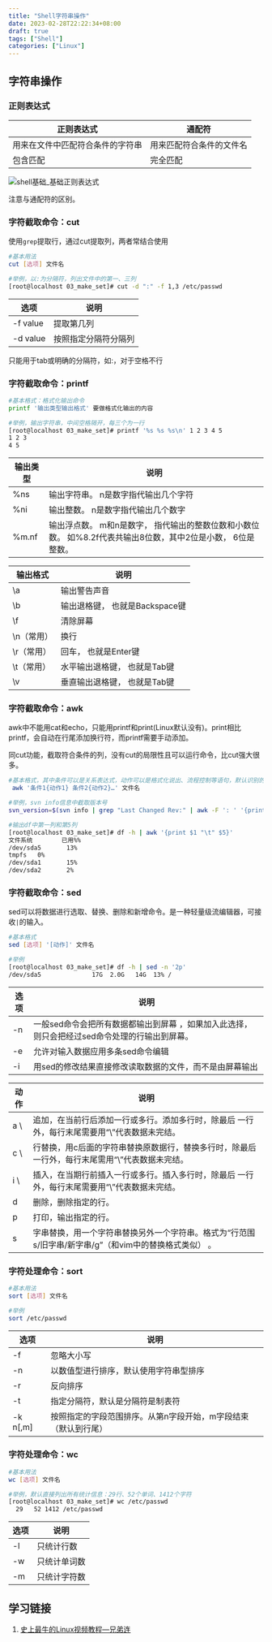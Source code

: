 ```yaml
---
title: "Shell字符串操作"
date: 2023-02-28T22:22:34+08:00
draft: true
tags: ["Shell"]
categories: ["Linux"]
---
```


## 字符串操作

### 正则表达式

正则表达式 | 通配符
---|---
用来在文件中匹配符合条件的字符串 | 用来匹配符合条件的文件名
包含匹配 | 完全匹配

![shell基础_基础正则表达式](shell基础_基础正则表达式.bmp)

注意与通配符的区别。

### 字符截取命令：cut
使用`grep`提取行，通过cut提取列，两者常结合使用

```bash
#基本用法
cut [选项] 文件名

#举例，以:为分隔符，列出文件中的第一、三列
[root@localhost 03_make_set]# cut -d ":" -f 1,3 /etc/passwd
```
选项 | 说明
---|---
-f value| 提取第几列
-d value| 按照指定分隔符分隔列

只能用于tab或明确的分隔符，如:，对于空格不行

### 字符截取命令：printf
```bash
#基本格式：格式化输出命令
printf '输出类型输出格式' 要做格式化输出的内容

#举例，输出字符串，中间空格隔开，每三个为一行
[root@localhost 03_make_set]# printf '%s %s %s\n' 1 2 3 4 5 
1 2 3
4 5
```

输出类型 | 说明
---|---
%ns| 输出字符串。 n是数字指代输出几个字符
%ni| 输出整数。 n是数字指代输出几个数字
%m.nf|输出浮点数。 m和n是数字， 指代输出的整数位数和小数位数。 如%8.2f代表共输出8位数，其中2位是小数， 6位是整数。

输出格式 | 说明
---|---
\a| 输出警告声音
\b| 输出退格键， 也就是Backspace键
\f| 清除屏幕
\n（常用）| 换行
\r（常用）| 回车， 也就是Enter键
\t（常用）| 水平输出退格键， 也就是Tab键
\v| 垂直输出退格键， 也就是Tab键

### 字符截取命令：awk

awk中不能用cat和echo，只能用printf和print(Linux默认没有)。print相比printf，会自动在行尾添加换行符，而printf需要手动添加。

同cut功能，截取符合条件的列，没有cut的局限性且可以运行命令，比cut强大很多。

```bash
#基本格式，其中条件可以是关系表达式，动作可以是格式化说出、流程控制等语句，默认识别的分隔符还tab和空格
 awk '条件1{动作1} 条件2{动作2}…' 文件名

#举例，svn info信息中截取版本号
svn_version=$(svn info | grep "Last Changed Rev:" | awk -F ': ' '{print $2}')

#输出df中第一列和第5列
[root@localhost 03_make_set]# df -h | awk '{print $1 "\t" $5}'
文件系统        已用%%
/dev/sda5       13%
tmpfs   0%
/dev/sda1       15%
/dev/sda2       2%
```

### 字符截取命令：sed

sed可以将数据进行选取、替换、删除和新增命令。是一种轻量级流编辑器，可接收`|`的输入。

```bash
#基本格式
sed [选项] '[动作]' 文件名

#举例
[root@localhost 03_make_set]# df -h | sed -n '2p'
/dev/sda5              17G  2.0G   14G  13% /
```

选项 | 说明
--- | ---
-n| 一般sed命令会把所有数据都输出到屏幕 ，如果加入此选择，则只会把经过sed命令处理的行输出到屏幕。
-e| 允许对输入数据应用多条sed命令编辑
-i| 用sed的修改结果直接修改读取数据的文件，而不是由屏幕输出

动作 | 说明
---|---
a \ | 追加，在当前行后添加一行或多行。添加多行时，除最后 一行外，每行末尾需要用“\”代表数据未完结。
c \ | 行替换，用c后面的字符串替换原数据行，替换多行时，除最后一行外，每行末尾需用“\”代表数据未完结。
i \ | 插入，在当期行前插入一行或多行。插入多行时，除最后 一行外，每行末尾需要用“\”代表数据未完结。
d| 删除，删除指定的行。
p| 打印，输出指定的行。
s| 字串替换，用一个字符串替换另外一个字符串。格式为“行范围s/旧字串/新字串/g”（和vim中的替换格式类似） 。

### 字符处理命令：sort

```bash
#基本用法
sort [选项] 文件名

#举例
sort /etc/passwd
```

选项 | 说明
--- | ---
-f | 忽略大小写
-n | 以数值型进行排序，默认使用字符串型排序
-r | 反向排序
-t | 指定分隔符，默认是分隔符是制表符
-k n[,m] | 按照指定的字段范围排序。从第n字段开始，m字段结束（默认到行尾）

### 字符处理命令：wc

```bash
#基本用法
wc [选项] 文件名

#举例，默认直接列出所有统计信息：29行、52个单词、1412个字符
[root@localhost 03_make_set]# wc /etc/passwd
  29   52 1412 /etc/passwd
```

选项 | 说明
---|---
-l | 只统计行数
-w | 只统计单词数
-m | 只统计字符数

## 学习链接
1. [史上最牛的Linux视频教程—兄弟连](https://www.bilibili.com/video/BV1mW411i7Qf?p=63&vd_source=b6daecdfe358d06b1107a6d13e19fe3f)
